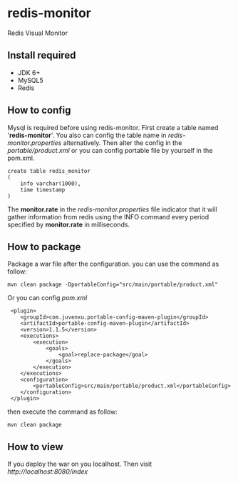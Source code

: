 # redis-monitor
Redis Visual Monitor

## Install required
* JDK 6+
* MySQL5
* Redis

## How to config
Mysql is required before using redis-monitor. First create a table named '**redis-monitor**'.
You also can config the table name in *redis-monitor.properties* alternatively. Then alter the
config in the *portable/product.xml* or you can config portable file by yourself in the pom.xml.

    create table redis_monitor
    (
        info varchar(1000),
        time timestamp
    )

The **monitor.rate** in the *redis-monitor.properties* file indicator that it will gather information
from redis using the INFO command every period specified by **monitor.rate** in milliseconds.

## How to package
Package a war file after the configuration. you can use the command as follow:

    mvn clean package -DportableConfig="src/main/portable/product.xml"

Or you can config *pom.xml*

     <plugin>
        <groupId>com.juvenxu.portable-config-maven-plugin</groupId>
        <artifactId>portable-config-maven-plugin</artifactId>
        <version>1.1.5</version>
        <executions>
            <execution>
                <goals>
                    <goal>replace-package</goal>
                </goals>
            </execution>
        </executions>
        <configuration>
            <portableConfig>src/main/portable/product.xml</portableConfig>
        </configuration>
     </plugin>

then execute the command as follow:

    mvn clean package

## How to view
If you deploy the war on you localhost. Then visit *http://localhost:8080/index*